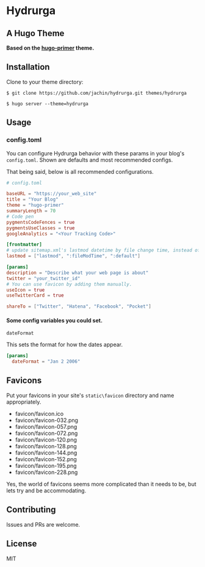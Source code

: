 # Hydrurga

## A Hugo Theme

**Based on the [hugo-primer](https://github.com/qqhann/hugo-primer) theme.**

## Installation
Clone to your theme directory:
```terminal
$ git clone https://github.com/jachin/hydrurga.git themes/hydrurga

$ hugo server --theme=hydrurga
```

## Usage

### config.toml
You can configure Hydrurga behavior with these params in your blog's `config.toml`. Shown are defaults and most recommended configs.

That being said, below is all recommended configurations.
```config.toml
# config.toml

baseURL = "https://your_web_site"
title = "Your Blog"
theme = "hugo-primer"
summaryLength = 70
# Code pen
pygmentsCodeFences = true
pygmentsUseClasses = true
googleAnalytics = "<Your Tracking Code>"

[frontmatter]
# update sitemap.xml's lastmod datetime by file change time, instead of git.
lastmod = ["lastmod", ":fileModTime", ":default"]

[params]
description = "Describe what your web page is about"
twitter = "your_twitter_id"
# You can use favicon by adding them manually.
useIcon = true
useTwitterCard = true

shareTo = ["Twitter", "Hatena", "Facebook", "Pocket"]
```

#### Some config variables you could set.

`dateFormat`

This sets the format for how the dates appear.

```toml
[params]
  dateFormat = "Jan 2 2006"
```

## Favicons

Put your favicons in your site's `static\favicon` directory and name appropriately.

- favicon/favicon.ico
- favicon/favicon-032.png
- favicon/favicon-057.png
- favicon/favicon-072.png
- favicon/favicon-120.png
- favicon/favicon-128.png
- favicon/favicon-144.png
- favicon/favicon-152.png
- favicon/favicon-195.png
- favicon/favicon-228.png

Yes, the world of favicons seems more complicated than it needs to be, but lets try and be accommodating.

## Contributing
Issues and PRs are welcome.

## License
MIT
